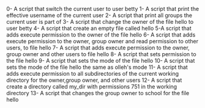 0- A script that switch the current user to user betty
1- A script that print the effective username of the current user
2- A script that print all groups the current user is part of
3- A script that change the owner of the file hello to user betty
4- A script that create an empty file called hello
5-A script that adds execute permission to the owner of the file hello
6- A script that adds execute permission to the owner, group owner and read permission to other users, to file hello
7- A script that adds execute permission to the owner, group owner and other users to file hello
8- A script that sets permission to the file hello
9- A script that sets the mode of the file hello 
10- A script that sets the mode of the file hello the same as olleh's mode 
11- A script that adds execute permission to all subdirectories of the current working directory for the owner,group owner, and other users
12- A script that create a directory called my_dir with permissions 751 in the working directory 
13- A script that changes the group owner to school for the file hello 

